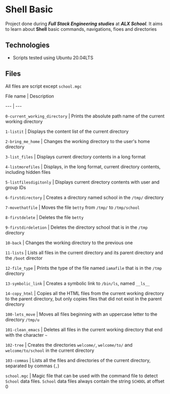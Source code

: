 # Shell Basic

Project done during **_Full Stack Engineering studies_** at **_ALX School_**. It aims to learn about **Shell** basic commands, navigations, fioes and directories

## Technologies

* Scripts tested using Ubuntu 20.04LTS

## Files

All files are script except `school.mgc`

File name | Description

--- | ---

`0-current_working_directory` | Prints the absolute path name of the current working directory

`1-listit` | Displays the content list of the current directory

`2-bring_me_home` | Changes the working directory to the user's home directory

`3-list_files` | Displays current directory contents in a long format

`4-listmorefiles` | Displays, in the long format, current directory contents, including hidden files

`5-listfilesdigitonly` | Displays current directory contents with user and group IDs

`6-firstdirectory` | Creates a directory named school in the `/tmp/` directory

`7-movethatfile` | Moves the file `betty` from `/tmp/` to `/tmp/school`

`8-firstdelete` | Deletes the file `betty`

`9-firstdirdeletion` | Deletes the directory school that is in the `/tmp` directory  

`10-back` | Changes the working directory to the previous one

`11-lists` | Lists all files in the current directory and its parent directory and the `/boot` director

`12-file_type` | Prints the type of the file named `iamafile` that is in the `/tmp` directory

`13-symbolic_link` | Creates a symbolic link to `/bin/ls`, named `__ls__`

`14-copy_html` | Copies all the HTML files from the current working directory to the parent directory, but only copies files that did not exist in the parent directory

`100-lets_move` | Moves all files beginning with an uppercase letter to the directory `/tmp/u`

`101-clean_emacs` | Deletes all files in the current working directory that end with the character  `~`

`102-tree` | Creates the directories `welcome/`, `welcome/to/` and `welcome/to/school` in the current directory

`103-commas` | Lists all the files and directories of the current directory, separated by commas (`,`)

`school.mgc` | Magic file that can be used with the command file to detect `School` data files. `School` data files always contain the string `SCHOOL` at offset 0
